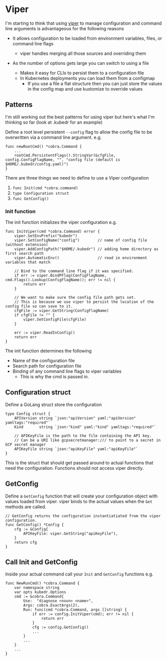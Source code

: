 # Viper 

I'm starting to think that using [viper](https://github.com/spf13/viper) to manage configuration
and command line arguments is advantageous for the following reasons

* It allows configuration to be loaded from environment variables, files, or command line flags
  * viper handles merging all those sources and overriding them

* As the number of options gets large you can switch to using a file 
  * Makes it easy for CLIs to persist them to a configuration file
  * In Kubernetes deployments you can load them from a configmap
    * If you use a file a flat structure then you can just store the values in the config map and use kustomize to override values


## Patterns

I'm still working out the best patterns for using viper but here's what I'm thinking so far (look at .kubedr for an example)

Define a root level persistent `--config` flag to allow the config file to be overwritten via a command line argument. e.g.

```
func newRootCmd() *cobra.Command {
    ...
    rootCmd.PersistentFlags().StringVar(&cfgFile, config.ConfigFlagName, "", "config file (default is $HOME/.kubedr/config.yaml)")
}
```

There are three things we need to define to use a Viper configuration

1. `func Init(cmd *cobra.command)`
1. `type Configuration struct`
1. `func GetConfig()`

### Init function

The init function initializes the viper configuration e.g.

```
func InitViper(cmd *cobra.Command) error {
	viper.SetEnvPrefix("kubedr")
	viper.SetConfigName("config")        // name of config file (without extension)
	viper.AddConfigPath("$HOME/.kubedr") // adding home directory as first search path
	viper.AutomaticEnv()                 // read in environment variables that match

	// Bind to the command line flag if it was specified.
	if err := viper.BindPFlag(ConfigFlagName, cmd.Flags().Lookup(ConfigFlagName)); err != nil {
		return err
	}

	// We want to make sure the config file path gets set.
	// This is because we use viper to persist the location of the config file so can save to it.
	cfgFile := viper.GetString(ConfigFlagName)
	if cfgFile != "" {
		viper.SetConfigFile(cfgFile)
	}

	err := viper.ReadInConfig()	
    return err
}
```

The init function determines the following

* Name of the configuration file
* Search path for configuration file
* Binding of any command line flags to viper variables
  * This is why the cmd is passed in.

## Configuration struct

Define a GoLang struct store the configuration

```
type Config struct {
	APIVersion string `json:"apiVersion" yaml:"apiVersion" yamltags:"required"`
	Kind       string `json:"kind" yaml:"kind" yamltags:"required"`

	// APIKeyFile is the path to the file containing the API key.
	// Can be a URI like gcpsecretmanager:/// to point to a secret in GCP secret manager
	APIKeyFile string `json:"apiKeyFile" yaml:"apiKeyFile"`
}
```

This is the struct that should get passed around to actual functions that need the configuration.
Functions should not access viper directly.

## GetConfig

Define a `GetConfig` function that will create your configuration object with values loaded from
viper. viper binds to the actual values when the `Get` methods are called. 

```
// GetConfig returns the configuration instantiatiated from the viper configuration.
func GetConfig() *Config {
	cfg := &Config{
		APIKeyFile: viper.GetString("apiKeyFile"),
	}
	return cfg
}
```

## Call Init and GetConfig
Inside your actual command call your `Init` and `GetConfig` functions e.g.

```
func NewRunCmd() *cobra.Command {
	var namespace string
	var opts kubedr.Options
	cmd := &cobra.Command{
		Use:  "diagnose <noun> <name>",
		Args: cobra.ExactArgs(2),
		Run: func(cmd *cobra.Command, args []string) {			
            if err := config.InitViper(cmd); err != nil {
                return err
            }
            cfg := config.GetConfig()
            ...
        }
        ...
    }
    ...
}
```
